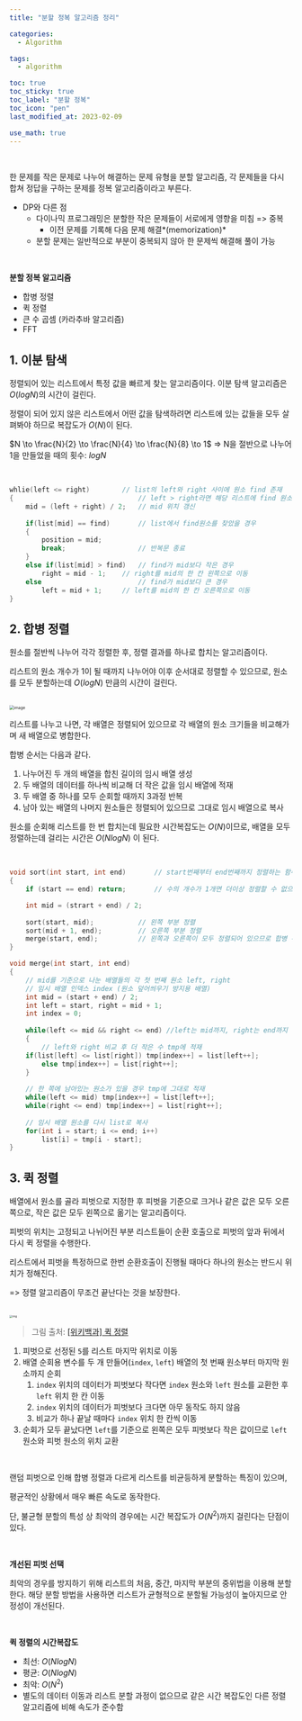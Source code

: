 ```yaml
---
title: "분할 정복 알고리즘 정리"

categories:
  - Algorithm

tags:
  - algorithm

toc: true
toc_sticky: true
toc_label: "분할 정복"
toc_icon: "pen"
last_modified_at: 2023-02-09

use_math: true 
---
```


<br>

한 문제를 작은 문제로 나누어 해결하는 문제 유형을 분할 알고리즘, 각 문제들을 다시 합쳐 정답을 구하는 문제를 정복 알고리즘이라고 부른다.

*   DP와 다른 점
    *   다이나믹 프로그래밍은 분할한 작은 문제들이 서로에게 영향을 미침 => 중복
        *   이전 문제를 기록해 다음 문제 해결*(memorization)*
    *   분할 문제는 일반적으로 부분이 중복되지 않아 한 문제씩 해결해 풀이 가능


<br>

**분할 정복 알고리즘**

*   합병 정렬
*   퀵 정렬
*   큰 수 곱셈 (카라추바 알고리즘)
*   FFT



## 1. 이분 탐색

정렬되어 있는 리스트에서 특정 값을 빠르게 찾는 알고리즘이다. 이분 탐색 알고리즘은 $O(log N)$의 시간이 걸린다.

정렬이 되어 있지 않은 리스트에서 어떤 값을 탐색하려면 리스트에 있는 값들을 모두 살펴봐야 하므로 복잡도가 $O(N)$이 된다.

$N \to \frac{N}{2} \to \frac{N}{4} \to \frac{N}{8} \to 1$ => N을 절반으로 나누어 1을 만들었을 때의 횟수: $log N$

<br>

```c++
whlie(left <= right)		// list의 left와 right 사이에 원소 find 존재
{                               // left > right라면 해당 리스트에 find 원소 없음 => 반복문 종료
    mid = (left + right) / 2;	// mid 위치 갱신
    
    if(list[mid] == find)       // list에서 find원소를 찾았을 경우
    {
        position = mid;
        break;                  // 반복문 종료
    }
    else if(list[mid] > find)   // find가 mid보다 작은 경우
        right = mid - 1;	// right를 mid의 한 칸 왼쪽으로 이동
    else                        // find가 mid보다 큰 경우
        left = mid + 1;		// left를 mid의 한 칸 오른쪽으로 이동
}
```

  

## 2. 합병 정렬

원소를 절반씩 나누어 각각 정렬한 후, 정렬 결과를 하나로 합치는 알고리즘이다.

리스트의 원소 개수가 1이 될 때까지 나누어야 이후 순서대로 정렬할 수 있으므로, 원소를 모두 분할하는데 $O(logN)$ 만큼의 시간이 걸린다.



<br>



<img src="https://user-images.githubusercontent.com/93882395/218068738-9e36c4f4-4cae-4bff-8284-bdba5311b7de.png" alt="image" style="zoom: 50%;" /> 



<br>

리스트를 나누고 나면, 각 배열은 정렬되어 있으므로 각 배열의 원소 크기들을 비교해가며 새 배열으로 병합한다.

합병 순서는 다음과 같다.

1.   나누어진 두 개의 배열을 합친 길이의 임시 배열 생성
2.   두 배열의 데이터를 하나씩 비교해 더 작은 값을 임시 배열에 적재
3.   두 배열 중 하나를 모두 순회할 때까지 3과정 반복
4.   남아 있는 배열의 나머지 원소들은 정렬되어 있으므로 그대로 임시 배열으로 복사

원소를 순회해 리스트를 한 번 합치는데 필요한 시간복잡도는 $O(N)$이므로, 배열을 모두 정렬하는데 걸리는 시간은 $O(N log N)$ 이 된다.

<br>

```c++
void sort(int start, int end)		// start번째부터 end번째까지 정렬하는 함수
{
    if (start == end) return;		// 수의 개수가 1개면 더이상 정렬할 수 없으므로 리턴해준다.

    int mid = (strart + end) / 2;
    
    sort(start, mid);			// 왼쪽 부분 정렬
    sort(mid + 1, end);			// 오른쪽 부분 정렬
    merge(start, end);			// 왼쪽과 오른쪽이 모두 정렬되어 있으므로 합병 수행
}

void merge(int start, int end)
{
    // mid를 기준으로 나눈 배열들의 각 첫 번째 원소 left, right
    // 임시 배열 인덱스 index (원소 덮어씌우기 방지용 배열)
    int mid = (start + end) / 2;
    int left = start, right = mid + 1; 
    int index = 0;			
    
    while(left <= mid && right <= end) //left는 mid까지, right는 end까지 순회
    {
        // left와 right 비교 후 더 작은 수 tmp에 적재
	if(list[left] <= list[right]) tmp[index++] = list[left++];
        else tmp[index++] = list[right++];
    }
    
    // 한 쪽에 남아있는 원소가 있을 경우 tmp에 그대로 적재
    while(left <= mid) tmp[index++] = list[left++];
    while(right <= end) tmp[index++] = list[right++];
    
    // 임시 배열 원소를 다시 list로 복사
    for(int i = start; i <= end; i++)
        list[i] = tmp[i - start];
}
```



## 3. 퀵 정렬

배열에서 원소를 골라 피벗으로 지정한 후 피벗을 기준으로 크거나 같은 값은 모두 오른쪽으로, 작은 값은 모두 왼쪽으로 옮기는 알고리즘이다.

피벗의 위치는 고정되고 나뉘어진 부분 리스트들이 순환 호출으로 피벗의 앞과 뒤에서 다시 퀵 정렬을 수행한다.

리스트에서 피벗을 특정하므로 한번 순환호출이 진행될 때마다 하나의 원소는 반드시 위치가 정해진다. 

=> 정렬 알고리즘이 무조건 끝난다는 것을 보장한다.

<br>

<img src="https://upload.wikimedia.org/wikipedia/commons/thumb/8/84/Partition_example.svg/800px-Partition_example.svg.png" alt="img" style="zoom: 33%;" /> 

>   그림 출처: [[위키백과] 퀵 정렬](https://ko.wikipedia.org/wiki/%ED%80%B5_%EC%A0%95%EB%A0%AC)

1.   피벗으로 선정된 `5`를 리스트 마지막 위치로 이동
2.   배열 순회용 변수를 두 개 만들어(`index`, `left`) 배열의 첫 번째 원소부터 마지막 원소까지 순회
     1.   `index` 위치의 데이터가 피벗보다 작다면 `index` 원소와 `left` 원소를 교환한 후 `left` 위치 한 칸 이동
     2.   `index` 위치의 데이터가 피벗보다 크다면 아무 동작도 하지 않음
     3.   비교가 하나 끝날 때마다 `index` 위치 한 칸씩 이동
3.   순회가 모두 끝났다면 `left`를 기준으로 왼쪽은 모두 피벗보다 작은 값이므로 `left` 원소와 피벗 원소의 위치 교환

<br>

랜덤 피벗으로 인해 합병 정렬과 다르게 리스트를 비균등하게 분할하는 특징이 있으며,

평균적인 상황에서 매우 빠른 속도로 동작한다.

단, 불균형 분할의 특성 상 최악의 경우에는 시간 복잡도가 $O(N^{2})$까지 걸린다는 단점이 있다.

<br>

**개선된 피벗 선택**

최악의 경우를 방지하기 위해 리스트의 처음, 중간, 마지막 부분의 중위법을 이용해 분할한다. 해당 분할 방법을 사용하면 리스트가 균형적으로 분할될 가능성이 높아지므로 안정성이 개선된다.

<br>

**퀵 정렬의 시간복잡도**

*   최선: $O(N log N)$
*   평균: $O(N log N)$
*   최악: $O(N^{2})$
*   별도의 데이터 이동과 리스트 분할 과정이 없으므로 같은 시간 복잡도인 다른 정렬 알고리즘에 비해 속도가 준수함

